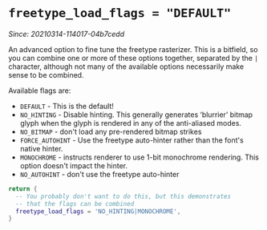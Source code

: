 # `freetype_load_flags = "DEFAULT"`

*Since: 20210314-114017-04b7cedd*

An advanced option to fine tune the freetype rasterizer.  This is a bitfield,
so you can combine one or more of these options together, separated by the `|`
character, although not many of the available options necessarily make sense to
be combined.

Available flags are:

* `DEFAULT` - This is the default!
* `NO_HINTING` - Disable hinting. This generally generates ‘blurrier’
  bitmap glyph when the glyph is rendered in any of the
  anti-aliased modes.
* `NO_BITMAP` - don't load any pre-rendered bitmap strikes
* `FORCE_AUTOHINT` - Use the freetype auto-hinter rather than the font's
  native hinter.
* `MONOCHROME` - instructs renderer to use 1-bit monochrome rendering.
  This option doesn't impact the hinter.
* `NO_AUTOHINT` - don't use the freetype auto-hinter

```lua
return {
  -- You probably don't want to do this, but this demonstrates
  -- that the flags can be combined
  freetype_load_flags = 'NO_HINTING|MONOCHROME',
}
```

